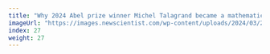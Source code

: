 ```yaml
---
title: "Why 2024 Abel prize winner Michel Talagrand became a mathematician"
imageUrl: "https://images.newscientist.com/wp-content/uploads/2024/03/21141823/SEI_196851013.jpg?width=600"
index: 27
weight: 27
---
```

